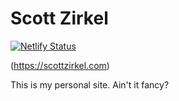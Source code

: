 # Scott Zirkel

[![Netlify Status](https://api.netlify.com/api/v1/badges/da4a6a5e-993e-4d7a-abeb-1a31ea0dfd92/deploy-status)](https://app.netlify.com/sites/romantic-lichterman-a2a318/deploys)

(https://scottzirkel.com)

This is my personal site. Ain't it fancy?
